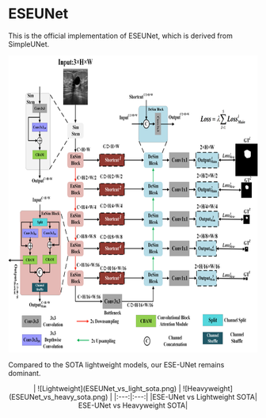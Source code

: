# ESEUNet
This is the official implementation of ESEUNet, which is derived from SimpleUNet.
<p align="center">
  <img src="Architecturev2.png" alt="ESE-UNet, derived from SimpleUNet" width="800" height="600" >
</p>  
Compared to the SOTA lightweight models, our ESE-UNet remains dominant.
<p align="center">
| ![Lightweight](ESEUNet_vs_light_sota.png) | ![Heavyweight](ESEUNet_vs_heavy_sota.png) |
|:---:|:---:|
|ESE-UNet vs Lightweight SOTA| ESE-UNet vs Heavyweight SOTA|
</p>

